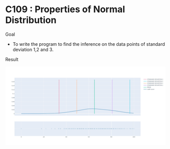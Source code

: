 # C109 : Properties of Normal Distribution

Goal

- To write the program to find the inference on the data points of standard deviation 1,2
and 3.

Result

![ploted graph](plot.jpeg)